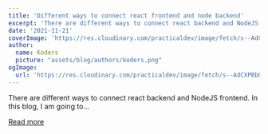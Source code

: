 ```yaml
---
title: 'Different ways to connect react frontend and node backend'
excerpt: 'There are different ways to connect react backend and NodeJS frontend. In this blog, I am going to...'
date: '2021-11-21'
coverImage: 'https://res.cloudinary.com/practicaldev/image/fetch/s--AdCXPBbQ--/c_imagga_scale,f_auto,fl_progressive,h_420,q_auto,w_1000/https://dev-to-uploads.s3.amazonaws.com/uploads/articles/e0xb9raf3wkes6rpqabg.png'
author:
  name: Koders
  picture: "assets/blog/authors/koders.png"
ogImage:
  url: 'https://res.cloudinary.com/practicaldev/image/fetch/s--AdCXPBbQ--/c_imagga_scale,f_auto,fl_progressive,h_420,q_auto,w_1000/https://dev-to-uploads.s3.amazonaws.com/uploads/articles/e0xb9raf3wkes6rpqabg.png'
---
```


There are different ways to connect react backend and NodeJS frontend. In this blog, I am going to...

[Read more](https://dev.to/rakeshpotnuru/different-ways-to-connect-react-frontend-and-node-backend-1pik)

